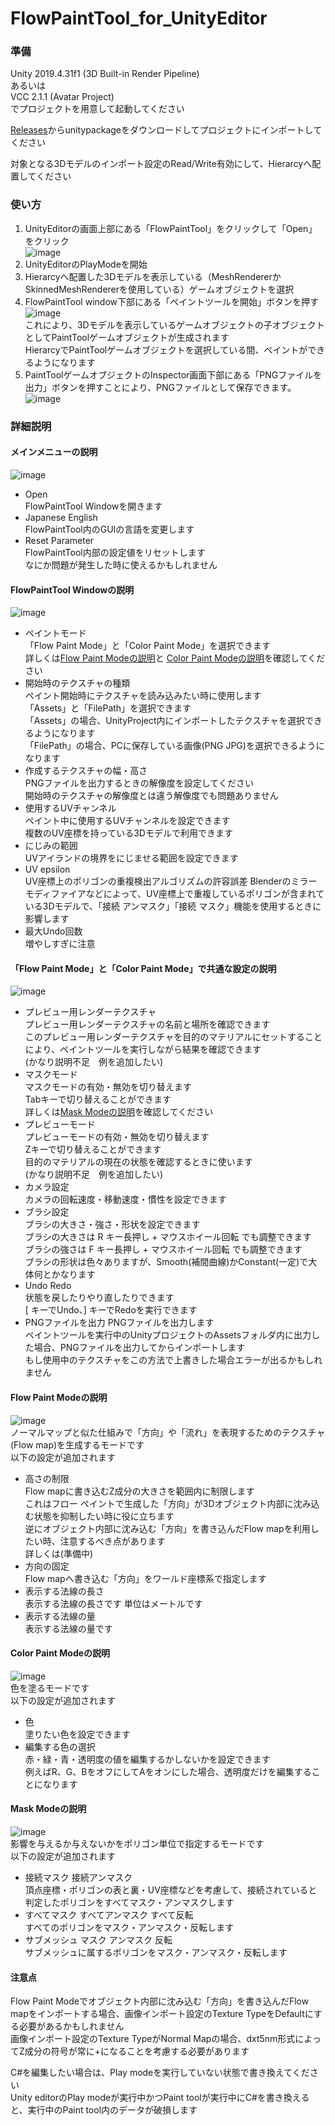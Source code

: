 # FlowPaintTool_for_UnityEditor

### 準備
Unity 2019.4.31f1 (3D Built-in Render Pipeline)  
あるいは  
VCC 2.1.1 (Avatar Project)  
でプロジェクトを用意して起動してください

[Releases](https://github.com/huwahuwa2017/FlowPaintTool_for_UnityEditor/releases)からunitypackageをダウンロードしてプロジェクトにインポートしてください

対象となる3Dモデルのインポート設定のRead/Write有効にして、Hierarcyへ配置してください

### 使い方
1. UnityEditorの画面上部にある「FlowPaintTool」をクリックして「Open」をクリック  
![image](/Readme/JP/0.png)  
1. UnityEditorのPlayModeを開始  
1. Hierarcyへ配置した3Dモデルを表示している（MeshRendererかSkinnedMeshRendererを使用している）ゲームオブジェクトを選択  
1. FlowPaintTool window下部にある「ペイントツールを開始」ボタンを押す  
![image](/Readme/JP/1.png)  
これにより、3Dモデルを表示しているゲームオブジェクトの子オブジェクトとしてPaintToolゲームオブジェクトが生成されます  
HierarcyでPaintToolゲームオブジェクトを選択している間、ペイントができるようになります  
1. PaintToolゲームオブジェクトのInspector画面下部にある「PNGファイルを出力」ボタンを押すことにより、PNGファイルとして保存できます。  
![image](/Readme/JP/2.png)  

### 詳細説明
#### メインメニューの説明  
![image](/Readme/JP/0.png)  
* Open  
FlowPaintTool Windowを開きます  
* Japanese English  
FlowPaintTool内のGUIの言語を変更します  
* Reset Parameter  
FlowPaintTool内部の設定値をリセットします  
なにか問題が発生した時に使えるかもしれません  
#### FlowPaintTool Windowの説明  
![image](/Readme/JP/S0.png)  
* ペイントモード  
「Flow Paint Mode」と「Color Paint Mode」を選択できます  
詳しくは[Flow Paint Modeの説明](#flowpaintmodeの説明)と
[Color Paint Modeの説明](#colorpaintmodeの説明)を確認してください
* 開始時のテクスチャの種類  
ペイント開始時にテクスチャを読み込みたい時に使用します  
「Assets」と「FilePath」を選択できます  
「Assets」の場合、UnityProject内にインポートしたテクスチャを選択できるようになります  
「FilePath」の場合、PCに保存している画像(PNG JPG)を選択できるようになります  
* 作成するテクスチャの幅・高さ  
PNGファイルを出力するときの解像度を設定してください  
開始時のテクスチャの解像度とは違う解像度でも問題ありません  
* 使用するUVチャンネル  
ペイント中に使用するUVチャンネルを設定できます  
複数のUV座標を持っている3Dモデルで利用できます  
* にじみの範囲  
UVアイランドの境界をにじませる範囲を設定できます  
* UV epsilon  
UV座標上のポリゴンの重複検出アルゴリズムの許容誤差
Blenderのミラーモディファイアなどによって、UV座標上で重複しているポリゴンが含まれている3Dモデルで、「接続 アンマスク」「接続 マスク」機能を使用するときに影響します  
* 最大Undo回数  
増やしすぎに注意  
#### 「Flow Paint Mode」と「Color Paint Mode」で共通な設定の説明
![image](/Readme/JP/C0.png)  
* プレビュー用レンダーテクスチャ  
プレビュー用レンダーテクスチャの名前と場所を確認できます  
このプレビュー用レンダーテクスチャを目的のマテリアルにセットすることにより、ペイントツールを実行しながら結果を確認できます  
(かなり説明不足　例を追加したい)  
* マスクモード  
マスクモードの有効・無効を切り替えます  
Tabキーで切り替えることができます  
詳しくは[Mask Modeの説明](#maskmodeの説明)を確認してください  
* プレビューモード  
プレビューモードの有効・無効を切り替えます  
Zキーで切り替えることができます  
目的のマテリアルの現在の状態を確認するときに使います  
(かなり説明不足　例を追加したい)  
* カメラ設定  
カメラの回転速度・移動速度・慣性を設定できます  
* ブラシ設定  
ブラシの大きさ・強さ・形状を設定できます  
ブラシの大きさは R キー長押し + マウスホイール回転 でも調整できます  
ブラシの強さは F キー長押し + マウスホイール回転 でも調整できます  
ブラシの形状は色々ありますが、Smooth(補間曲線)かConstant(一定)で大体何とかなります
* Undo Redo  
状態を戻したりやり直したりできます  
\[ キーでUndo、\] キーでRedoを実行できます  
* PNGファイルを出力
PNGファイルを出力します  
ペイントツールを実行中のUnityプロジェクトのAssetsフォルダ内に出力した場合、PNGファイルを出力してからインポートします  
もし使用中のテクスチャをこの方法で上書きした場合エラーが出るかもしれません  
#### Flow Paint Modeの説明  
![image](/Readme/JP/FP0.png)  
ノーマルマップと似た仕組みで「方向」や「流れ」を表現するためのテクスチャ(Flow map)を生成するモードです  
以下の設定が追加されます  
* 高さの制限  
Flow mapに書き込むZ成分の大きさを範囲内に制限します  
これはフロー ペイントで生成した「方向」が3Dオブジェクト内部に沈み込む状態を抑制したい時に役に立ちます  
逆にオブジェクト内部に沈み込む「方向」を書き込んだFlow mapを利用したい時、注意するべき点があります  
詳しくは(準備中)  
* 方向の固定  
Flow mapへ書き込む「方向」をワールド座標系で指定します  
* 表示する法線の長さ  
表示する法線の長さです 単位はメートルです  
* 表示する法線の量  
表示する法線の量です  
#### Color Paint Modeの説明  
![image](/Readme/JP/CP0.png)  
色を塗るモードです  
以下の設定が追加されます  
* 色  
塗りたい色を設定できます  
* 編集する色の選択  
赤・緑・青・透明度の値を編集するかしないかを設定できます  
例えばR、G、BをオフにしてAをオンにした場合、透明度だけを編集することになります  
#### Mask Modeの説明  
![image](/Readme/JP/M0.png)  
影響を与えるか与えないかをポリゴン単位で指定するモードです  
以下の設定が追加されます  
* 接続マスク 接続アンマスク  
頂点座標・ポリゴンの表と裏・UV座標などを考慮して、接続されていると判定したポリゴンをすべてマスク・アンマスクします  
* すべてマスク すべてアンマスク すべて反転  
すべてのポリゴンをマスク・アンマスク・反転します  
* サブメッシュ マスク アンマスク 反転  
サブメッシュに属するポリゴンをマスク・アンマスク・反転します  
#### 注意点  
Flow Paint Modeでオブジェクト内部に沈み込む「方向」を書き込んだFlow mapをインポートする場合、画像インポート設定のTexture TypeをDefaultにする必要があるかもしれません  
画像インポート設定のTexture TypeがNormal Mapの場合、dxt5nm形式によってZ成分の符号が常に+になることを考慮する必要があります  
  
C#を編集したい場合は、Play modeを実行していない状態で書き換えてください  
Unity editorのPlay modeが実行中かつPaint toolが実行中にC#を書き換えると、実行中のPaint tool内のデータが破損します  


